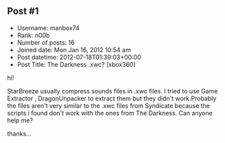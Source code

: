 ## Post #1
- Username: manbox74
- Rank: n00b
- Number of posts: 16
- Joined date: Mon Jan 16, 2012 10:54 am
- Post datetime: 2012-07-18T01:39:03+00:00
- Post Title: The Darkness .xwc? (xbox360)

hi!

StarBreeze usually compress sounds files in .xwc files.
I tried to use Game Extractor , DragonUnpacker to extract them but they didn't work.Probably the files aren't very similar to the .xwc files from Syndicate because the scripts i found don't work with the ones from The Darkness.
Can anyone help me?

thanks...
